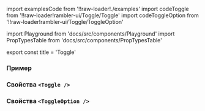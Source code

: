 import examplesCode from '!!raw-loader!./examples'
import codeToggle from '!!raw-loader!rambler-ui/Toggle/Toggle'
import codeToggleOption from '!!raw-loader!rambler-ui/Toggle/ToggleOption'

import Playground from 'docs/src/components/Playground'
import PropTypesTable from 'docs/src/components/PropTypesTable'

export const title = 'Toggle'

### Пример
<Playground code={examplesCode} />

### Свойства `<Toggle />`
<PropTypesTable code={codeToggle} />

### Свойства `<ToggleOption />`
<PropTypesTable code={codeToggleOption} />
